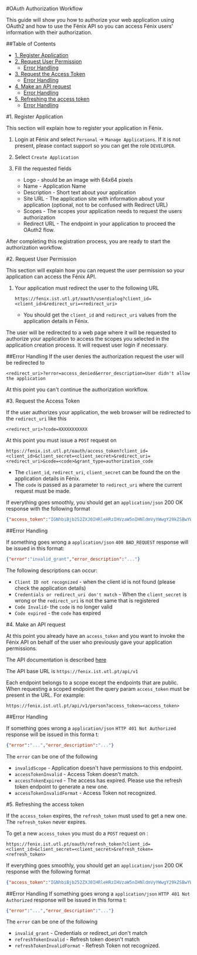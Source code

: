 #OAuth Authorization Workflow

This guide will show you how to authorize your web application using OAuth2 and how to use the Fénix API so you can access Fénix users' information with their authorization.

##Table of Contents

- [1. Register Application](#1-register-application)
- [2. Request User Permission](#2-request-user-permission)
	- [Error Handling](#error-handling)
- [3. Request the Access Token](#2-request-the-access-token)
	- [Error Handling](#error-handling-1)
- [4. Make an API request](#3-make-an-api-request)
	- [Error Handling](#error-handling-2)
- [5. Refreshing the access token](#3-refreshing-the-access-token)
	- [Error Handling](#error-handling-3)

#1. Register Application

This section will explain how to register your application in Fénix.

1. Login at Fénix and select `Personal` -> `Manage Applications`.
    If it is not present, please contact support so you can get the role `DEVELOPER`.

2. Select `Create Application`
3. Fill the requested fields
    * Logo - should be an image with 64x64 pixels
    * Name - Application Name
    * Description - Short text about your application
    * Site URL - The application site with information about your application (optional, not to be confused with Redirect URL)
    * Scopes - The scopes your application needs to request the users authorization
    * Redirect URL - The endpoint in your application to proceed the OAuth2 flow.

After completing this registration process, you are ready to start the authorization workflow.


#2. Request User Permission

This section will explain how you can request the user permission so your application can access the Fénix API.

1.  Your application must redirect the user to the following URL
        
        https://fenix.ist.utl.pt/oauth/userdialog?client_id=<client_id>&redirect_uri=<redirect_uri>
    * You should get the `client_id` and `redirect_uri` values from the application details in Fénix.

The user will be redirected to a web page where it will be requested to authorize your application to access the scopes you selected in the application creation process. It will request user login if necessary.

##Error Handling
If the user denies the authorization request the user will be redirected to

    <redirect_uri>?error=access_denied&error_description=User didn't allow the application

At this point you can't continue the authorization workflow.

#3. Request the Access Token

If the user authorizes your application, the web browser will be redirected to the `redirect_uri` like this
    
    <redirect_uri>?code=XXXXXXXXXXX

At this point you must issue a `POST` request on
    
    https://fenix.ist.utl.pt/oauth/access_token?client_id=<client_id>&client_secret=<client_secret>&redirect_uri=<redirect_uri>&code=<code>&grant_type=authorization_code

* The `client_id`, `redirect_uri`, `client_secret` can be found the on the application details in Fénix.
* The `code` is passed as a parameter to `redirect_uri` where the current request must be made.

If everything goes smoothly, you should get an `application/json` 200 OK response with the following format
```json
{"access_token":"IGNhbiBjb252ZXJ0IHRleHRzIHVzaW5nIHNldmVyYWwgY29kZSBwYWdlcyAodXNpbmcgQ2hhclNl", "refresh_token":"dCBwcm9wZXJ0eSkgZnJvbSBVbmljb2RlIHN0cmluZyB0byBieXRlIGFycmF5IGFuZCB0aGVuIGNv", expires:"3600"}
```

##Error Handling

If something goes wrong  a `application/json` `400 BAD_REQUEST` response will be issued in this format:
```json
{"error":"invalid_grant","error_description":"..."}
```

The following descriptions can occur:

* `Client ID not recognized` - when the client id is not found (please check the application details)
* `Credentials or redirect_uri don't match` - When the `client_secret` is wrong or the `redirect_uri` is not the same that is registered
* `Code Invalid`- the `code` is no longer valid
* `Code expired` - the `code` has expired

#4. Make an API request

At this point you already have an `access_token` and you want to invoke the Fénix API on behalf of the user who previously gave your application permissions.

The API documentation is described [here]()

The API base URL is `https://fenix.ist.utl.pt/api/v1`

Each endpoint belongs to a scope except the endpoints that are public.
When requesting a scoped endpoint the query param `access_token` must be present in the URL. For example:

    https://fenix.ist.utl.pt/api/v1/person?access_token=<access_token>

##Error Handling

If something goes wrong  a `application/json` `HTTP 401 Not Authorized` response will be issued in this forma
t:
```json
{"error":"...","error_description":"..."}
```

The `error` can be one of the following

* `invalidScope` - Application doesn't have permissions to this endpoint.
* `accessTokenInvalid` - Access Token doesn't match.
* `accessTokenExpired` - The access has expired. Please use the refresh token endpoint to generate a new one.
* `accessTokenInvalidFormat` - Access Token not recognized.


#5. Refreshing the access token

If the `access_token` expires, the `refresh_token` must used to get a new one. The `refresh_token` never expires.

To get a new `access_token` you must do a `POST` request on :

    https://fenix.ist.utl.pt/oauth/refresh_token?client_id=<client_id>&client_secret=<client_secret>&refresh_token=<refresh_token>

If everything goes smoothly, you should get an `application/json` 200 OK response with the following format
```json
{"access_token":"IGNhbiBjb252ZXJ0IHRleHRzIHVzaW5nIHNldmVyYWwgY29kZSBwYWdlcyAodXNpbmcgQ2hhclNl", "expires":"3600"}
```

##Error Handling
If something goes wrong  a `application/json` `HTTP 401 Not Authorized` response will be issued in this forma
t:
```json    
{"error":"...","error_description":"..."}
```
The `error` can be one of the following

* `invalid_grant` - Credentials or redirect_uri don't match
* `refreshTokenInvalid` - Refresh token doesn't match
* `refreshTokenInvalidFormat` - Refresh Token not recognized.
 
